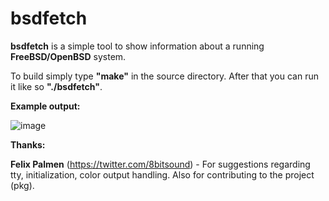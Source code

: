 # bsdfetch

**bsdfetch** is a simple tool to show information about a running **FreeBSD/OpenBSD** system.

To build simply type **"make"** in the source directory. After that you can run it like so **"./bsdfetch"**.


**Example output:**

![image](https://user-images.githubusercontent.com/37046652/198672083-b66934a5-a514-4f6b-b59a-f7977c9ae7fd.png)


**Thanks:**

**Felix Palmen** (https://twitter.com/8bitsound) - For suggestions regarding tty, initialization, color output handling. Also for contributing to the project (pkg).
